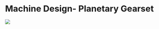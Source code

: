 <p>
 <h1>Machine Design- Planetary Gearset</h1>
 <a href="https://www.computerhope.com/">
  <img src="https://encrypted-tbn0.gstatic.com/images?q=tbn:ANd9GcSp4uCiaJoGEMoXUp48_avAKQDXwtdpgF8F7g&s">
 </a>
</p>
